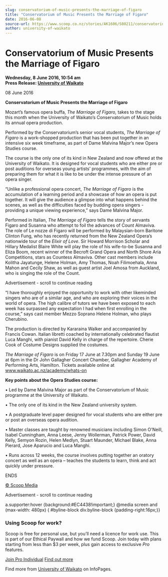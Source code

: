 ```yaml
---
slug: conservatorium-of-music-presents-the-marriage-of-figaro
title: "Conservatorium of Music Presents the Marriage of Figaro"
date: 2016-06-08
source-url: https://www.scoop.co.nz/stories/AK1606/S00211/conservatorium-of-music-presents-the-marriage-of-figaro.htm
author: university-of-waikato
---
```

Conservatorium of Music Presents the Marriage of Figaro
=======================================================

**Wednesday, 8 June 2016, 10:54 am**  
**Press Release: [University of Waikato](https://info.scoop.co.nz/University_of_Waikato)**

08 June 2016

**Conservatorium of Music Presents the Marriage of Figaro**

Mozart’s famous opera buffa, _The Marriage of Figaro,_ takes to the stage this month when the University of Waikato’s Conservatorium of Music holds its annual opera production.

Performed by the Conservatorium’s senior vocal students, _The Marriage of Figaro_ is a work-shopped production that has been put together in an intensive six week timeframe, as part of Dame Malvina Major’s new Opera Studies course.

The course is the only one of its kind in New Zealand and now offered at the University of Waikato. It is designed for vocal students who are either pre or post auditions for overseas young artists’ programmes, with the aim of preparing them for what it is like to be under the intense pressure of an opera singer.

“Unlike a professional opera concert, _The Marriage of Figaro_ is the accumulation of a learning period and a showcase of how an opera is put together. It will give the audience a glimpse into what happens behind the scenes, as well as the difficulties faced by budding opera singers - providing a unique viewing experience,” says Dame Malvina Major.

Performed in Italian, _The Marriage of Figaro_ tells the story of servants Figaro and Susanna who attempt to foil the advances of Count Almaviva. The role of Le nozze di Figaro will be performed by Malaysian-born Baritone Clinton Fung, who has recently returned from the New Zealand Opera’s nationwide tour of the _Elixir of Love_. Sir Howard Morrison Scholar and Hillary Medalist Blaire White will play the role of his wife-to-be Susanna and Eliza Boom, recent winner of the Becroft Grand Opera and North Shore Aria Competitions, stars as Countess Almaviva. Other cast members include Kolitha Jayatunge, Helene Holman, Amy Thomas, Noah Filimoehala, Anna Mahon and Cecily Shaw, as well as guest artist Joel Amosa from Auckland, who is singing the role of the Count.

Advertisement - scroll to continue reading





“I have thoroughly enjoyed the opportunity to work with other likeminded singers who are of a similar age, and who are exploring their voices in the world of opera. The high calibre of tutors we have been exposed to each week has surpassed any expectation I had when first enrolling in the course,” says cast member Mezzo Soprano Helene Holman, who plays Cherubino.

The production is directed by Kararaina Walker and accompanied by Francis Cowan. Italian libretti coached by internationally celebrated flautist Luca Manghi, with pianist David Kelly in charge of the repertoire. Cherie Cook of Costume Designs supplied the costumes.

_The Marriage of Figaro_ is on Friday 17 June at 7.30pm and Sunday 19 June at 6pm in the Dr John Gallagher Concert Chamber, Gallagher Academy of Performing Arts, Hamilton. Tickets available online at www.waikato.ac.nz/academy/whats-on

**Key points about the Opera Studies course:**

• Led by Dame Malvina Major as part of the Conservatorium of Music programme at the University of Waikato.

• The only one of its kind in the New Zealand university system.

• A postgraduate level paper designed for vocal students who are either pre or post an overseas opera audition.

• Master classes are taught by renowned musicians including Simon O'Neill, Isabel Cunningham, Anna Leese, Jenny Wollerman, Patrick Power, David Kelly, Semyon Rozin, Helen Medlyn, Stuart Maunder, Michael Blake, Anna Pierard, Jose Aparucio and Luca Manghi.

• Runs across 12 weeks, the course involves putting together an oratory concert as well as an opera – teaches the students to learn, think and act quickly under pressure.

ENDS

[© Scoop Media](http://www.scoop.co.nz/about/terms.html)  

Advertisement - scroll to continue reading



a.supporter:hover {background:#EC4438!important;} @media screen and (max-width: 480px) { #byline-block div.byline-block {padding-right:16px;}}

### Using Scoop for work?

Scoop is free for personal use, but you’ll need a licence for work use. This is part of our Ethical Paywall and how we fund Scoop. Join today with plans starting from less than $3 per week, plus gain access to exclusive _Pro_ features.  
  
[Join Pro Individual](https://pro.scoop.co.nz/Individual/?from=ProIn24) [Find out more](https://pro.scoop.co.nz/using-scoop-for-work/?from=ProIn24)

Find more from [University of Waikato](https://info.scoop.co.nz/University_of_Waikato) on InfoPages.